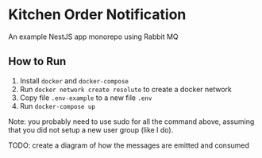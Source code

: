 # Kitchen Order Notification
An example NestJS app monorepo using Rabbit MQ

## How to Run
1. Install `docker` and `docker-compose`
2. Run `docker network create resolute` to create a docker network
3. Copy file `.env-example` to a new file `.env`
4. Run `docker-compose up`

Note: you probably need to use sudo for all the command above, assuming that you did not setup a new user group (like I do).

TODO: create a diagram of how the messages are emitted and consumed